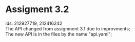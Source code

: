 
# Assigment 3.2
ids: 212927719, 212416242 <br />
The API changed from assigmnent 3.1 due to improvments; <br />
The new API is in the files by the name "api.yaml"; <br />
